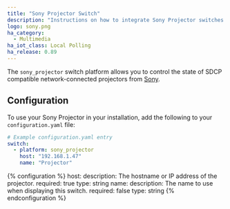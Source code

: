 ```yaml
---
title: "Sony Projector Switch"
description: "Instructions on how to integrate Sony Projector switches into Home Assistant."
logo: sony.png
ha_category:
  - Multimedia
ha_iot_class: Local Polling
ha_release: 0.89
---
```


The `sony_projector` switch platform allows you to control the state of SDCP compatible network-connected projectors from [Sony](https://www.sony.com/).

## Configuration

To use your Sony Projector in your installation, add the following to your `configuration.yaml` file:

```yaml
# Example configuration.yaml entry
switch:
  - platform: sony_projector
    host: "192.168.1.47"
    name: "Projector"
```

{% configuration %}
host:
  description: The hostname or IP address of the projector.
  required: true
  type: string
name:
  description: The name to use when displaying this switch.
  required: false
  type: string
{% endconfiguration %}
